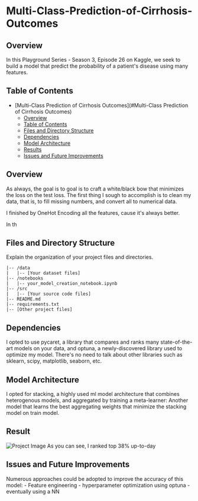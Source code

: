 # Multi-Class-Prediction-of-Cirrhosis-Outcomes

## Overview

In this Playground Series - Season 3, Episode 26 on Kaggle, we seek to build a model that predict the probability of a patient's disease using many features.

## Table of Contents

- [Multi-Class Prediction of Cirrhosis Outcomes](#Multi-Class Prediction of Cirrhosis Outcomes)
  - [Overview](#overview)
  - [Table of Contents](#table-of-contents)
  - [Files and Directory Structure](#files-and-directory-structure)
  - [Dependencies](#dependencies)
  - [Model Architecture](#model-architecture)
  - [Results](#results)
  - [Issues and Future Improvements](#issues-and-future-improvements)

## Overview

As always, the goal is to goal is to craft a white/black bow that minimizes the loss on the test loss.
The first thing I sough to accomplish is to clean my data, that is, to fill missing numbers, and convert all to numerical data.

I finished by OneHot Encoding all the features, cause it's always better.

In th

## Files and Directory Structure

Explain the organization of your project files and directories.

```plaintext
|-- /data
|   |-- [Your dataset files]
|-- /notebooks
|   |-- your_model_creation_notebook.ipynb
|-- /src
|   |-- [Your source code files]
|-- README.md
|-- requirements.txt
|-- [Other project files]
```

## Dependencies
I opted to use pycaret, a library that compares and ranks many state-of-the-art models on your data, and optuna, a newly-discovered library used to optimize my model.
There's no need to talk about other libraries such as sklearn, scipy, matplotlib, seaborn, etc.

## Model Architecture
I opted for stacking, a highly used ml model architecture that combines heterogenous models, and aggregated by training a meta-learner: Another model that learns the best aggregating weights that minimize the stacking model on train model.

## Result
![Project Image](/workspaces/Multi-Class-Prediction-of-Cirrhosis-Outcomes/images/ranking.png)
As you can see, I ranked top 38% up-to-day

## Issues and Future Improvements

Numerous approaches could be adopted to improve the accuracy of this model:
    - Feature engineering
    - hyperparameter optimization using optuna
    - eventually using a NN
